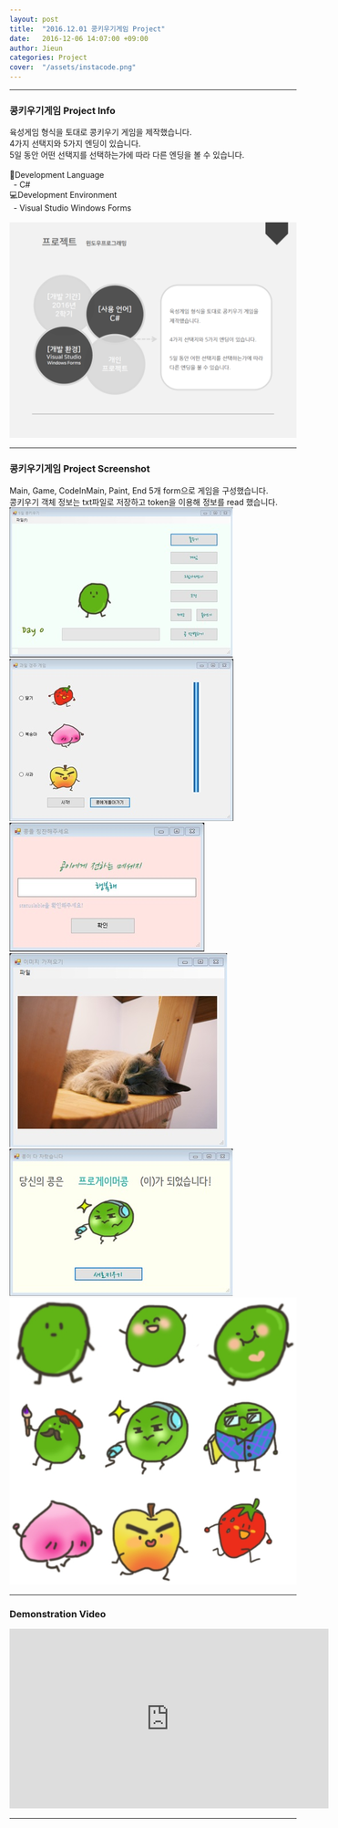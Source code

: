 ```yaml
---
layout: post
title:  "2016.12.01 콩키우기게임 Project"
date:   2016-12-06 14:07:00 +09:00
author: Jieun
categories: Project
cover:  "/assets/instacode.png"
---
```


<hr>

### 콩키우기게임 Project Info
육성게임 형식을 토대로 콩키우기 게임을 제작했습니다.<br/>
4가지 선택지와 5가지 엔딩이 있습니다.<br/>
5일 동안 어떤 선택지를 선택하는가에 따라 다른 엔딩을 볼 수 있습니다.<br/>
<br/>
📝Development Language<br/>
&ensp;- C#<br/>
💻Development Environment<br/>
&ensp;- Visual Studio Windows Forms<br/>
<br/>
<img src="/assets/2016_KongGame/KongGame_Info.png" title="KongGame Info">

<hr>

### 콩키우기게임 Project Screenshot
Main, Game, CodeInMain, Paint, End 5개 form으로 게임을 구성했습니다.<br/>
콩키우기 객체 정보는 txt파일로 저장하고 token을 이용해 정보를 read 했습니다.<br/>
<img src="/assets/2016_KongGame/1_main.jpg" title="1_main">
<img src="/assets/2016_KongGame/2_game.jpg" title="2_game">
<img src="/assets/2016_KongGame/3_codeIn.jpg" title="3_codeIn">
<img src="/assets/2016_KongGame/4_paint.jpg" title="4_paint">
<img src="/assets/2016_KongGame/5_end.jpg" title="5_end">
<img src="/assets/2016_KongGame/6_allKongs.jpg" title="6_allKongs">

<hr>

### Demonstration Video
<iframe width="560" height="315" src="https://www.youtube.com/embed/GAWzRFbprb4?si=ynrPRvoiOku293W9" title="YouTube video player" frameborder="0" allow="accelerometer; autoplay; clipboard-write; encrypted-media; gyroscope; picture-in-picture; web-share" allowfullscreen></iframe>

<hr>
